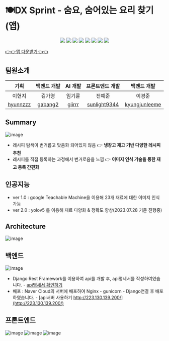 # 🍽️DX Sprint - 숨요, 숨어있는 요리 찾기(앱)
<p style="text-align: center">
    <img src="https://img.shields.io/badge/Django-v3.10.5-green?logo=Django"/>
    <img src="https://img.shields.io/badge/flutter-v3.10.3-blue?logo=flutter" />
    <img src="https://img.shields.io/badge/Naver Cloud-00E7C3?logo=Naver"/>
    <img src="https://img.shields.io/badge/Postgresql-purple?logo=Postgresql"/>
    <img src="https://img.shields.io/badge/linux-red?logo=linux"/>
    <img src="https://img.shields.io/badge/nginx-green?logo=nginx"/>
    <img src="https://img.shields.io/badge/gunicorn-green?logo=gunicorn"/>
    <img src="https://img.shields.io/badge/yolov5-pink?logo=yolov5"/>
</p>


[👉👉앱 다운받기👈👈](https://docs.google.com/uc?export=download&id=11DdpPetu5vjeYQd7xtiP5ojgXTKt2fzU)

## 팀원소개
|                   기획                    |                백엔드 개발                 |                AI 개발                |                    프론트엔드 개발                     |                                백엔드 개발                                 |
|:---------------------------------------:|:-------------------------------------:|:-----------------------------------:|:-----------------------------------------------:|:---------------------------------------------------------------------:|
|                   이현지                   |                  김가영                  |                 임기륜                 |                       전예준                       |                                  이경준                                  |
| [hyunnzzz](https://github.com/hyunnzzz) | [gabang2](https://github.com/gabang2) | [giirrr](https://github.com/giirrr) | [sunlight9344](https://github.com/sunlight9344) | [kyungjunleeme](https://github.com/orgs/SumYo23/people/kyungjunleeme) |


## Summary
![image](https://github.com/SumYo23/sumyo_app/assets/82714785/b7565cd7-df7a-432a-8ae5-76b6dcc26522)
- 레시피 탐색이 번거롭고 맞춤화 되어있지 않음 👉 **냉장고 재고 기반 다양한 레시피 추천**
- 레시피를 직접 등록하는 과정에서 번거로움을 느낌 👉 **이미지 인식 기술을 통한 재고 등록 간편화**

## 인공지능
- ver 1.0 : google Teachable Machine을 이용해 23개 재료에 대한 이미지 인식 가능
- ver 2.0 : yolov5 를 이용해 재료 다양화 & 정확도 향상(2023.07.28 기준 진행중)

## Architecture
![image](https://github.com/SumYo23/sumyo_backend/assets/82714785/256452c5-d080-4316-abfe-d75796ec9426)

## 백엔드
![image](https://github.com/SumYo23/sumyo_app/assets/82714785/6fbee71f-0780-4bbb-ac7c-9358c79bd499)
- Django Rest Framework를 이용하여 api를 개발 후, api명세서를 작성하여였습니다. - [api명세서 확인하기](https://trapezoidal-calf-f67.notion.site/28074bb04d9c471b9db6cee1d28f9e11?v=eb028251ead14e39ade8e6c132017b12&pvs=4)
- 배포 : Naver Cloud의 서버에 배포하여 Nginx - gunicorn - Django연결 후 배포하였습니다. - [api서버 사용하기 http://223.130.139.200/](http://223.130.139.200/)

## 프론트엔드
![image](https://github.com/SumYo23/sumyo_app/assets/82714785/0cb2e483-f13c-44e7-a3f2-86fde1a825bd)
![image](https://github.com/SumYo23/sumyo_app/assets/82714785/e7bbfd6e-8387-44a5-88a1-0831e6d96966)
![image](https://github.com/SumYo23/sumyo_app/assets/82714785/cb767160-7cb8-4074-b932-c34a47b4c7b6)


                
